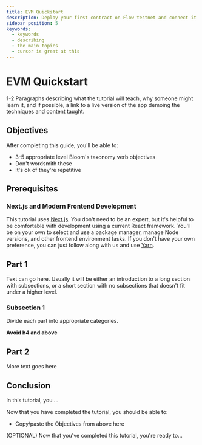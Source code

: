 ```yaml
---
title: EVM Quickstart
description: Deploy your first contract on Flow testnet and connect it to a rainbowkit/wagmi/viem app
sidebar_position: 5
keywords:
  - keywords
  - describing
  - the main topics
  - cursor is great at this
---
```


# EVM Quickstart

1-2 Paragraphs describing what the tutorial will teach, why someone might learn it, and if possible, a link to a live version of the app demoing the techniques and content taught.

## Objectives

After completing this guide, you'll be able to:

- 3-5 appropriate level Bloom's taxonomy verb objectives
- Don't wordsmith these
- It's ok of they're repetitive

## Prerequisites

### Next.js and Modern Frontend Development

This tutorial uses [Next.js]. You don't need to be an expert, but it's helpful to be comfortable with development using a current React framework. You'll be on your own to select and use a package manager, manage Node versions, and other frontend environment tasks. If you don't have your own preference, you can just follow along with us and use [Yarn].

## Part 1

Text can go here. Usually it will be either an introduction to a long section with subsections, or a short section with no subsections that doesn't fit under a higher level.

### Subsection 1

Divide each part into appropriate categories.

**Avoid h4 and above**

## Part 2

More text goes here

## Conclusion

In this tutorial, you ...

Now that you have completed the tutorial, you should be able to:

- Copy/paste the Objectives from above here

(OPTIONAL) Now that you've completed this tutorial, you're ready to...

<!-- Relative links, will not render on page -->

[Cadence]: https://cadence-lang.org/docs
[Next.js]: https://nextjs.org/docs/app/getting-started/installation
[Yarn]: https://yarnpkg.com
